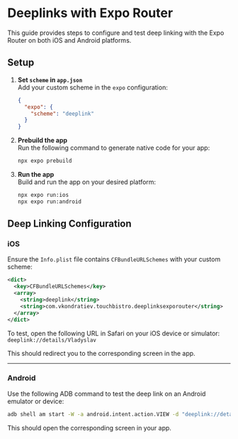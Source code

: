
# Deeplinks with Expo Router

This guide provides steps to configure and test deep linking with the Expo Router on both iOS and Android platforms.

## Setup

1. **Set `scheme` in `app.json`**  
   Add your custom scheme in the `expo` configuration:
   ```json
   {
     "expo": {
       "scheme": "deeplink"
     }
   }
   ```

2. **Prebuild the app**  
   Run the following command to generate native code for your app:
   ```bash
   npx expo prebuild
   ```

3. **Run the app**  
   Build and run the app on your desired platform:
   ```bash
   npx expo run:ios
   npx expo run:android
   ```

## Deep Linking Configuration

### iOS

Ensure the `Info.plist` file contains `CFBundleURLSchemes` with your custom scheme:

```xml
<dict>
  <key>CFBundleURLSchemes</key>
  <array>
    <string>deeplink</string>
    <string>com.vkondratiev.touchbistro.deeplinksexporouter</string>
  </array>
</dict>
```

To test, open the following URL in Safari on your iOS device or simulator:  
`deeplink://details/Vladyslav`

This should redirect you to the corresponding screen in the app.

---

### Android

Use the following ADB command to test the deep link on an Android emulator or device:

```bash
adb shell am start -W -a android.intent.action.VIEW -d "deeplink://details/Vladyslav"
```

This should open the corresponding screen in your app.
